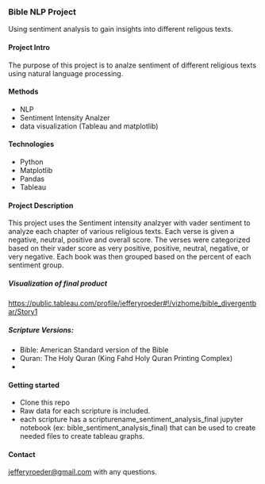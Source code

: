 ### Bible NLP Project

Using sentiment analysis to gain insights into different religous texts.

#### Project Intro

The purpose of this project is to analze sentiment of different religious texts using natural language processing.


#### Methods

- NLP
- Sentiment Intensity Analzer
- data visualization (Tableau and matplotlib)


#### Technologies

- Python
- Matplotlib
- Pandas
- Tableau


#### Project Description

This project uses the Sentiment intensity analzyer with vader sentiment to analyze each chapter of various religious texts. Each verse is given a negative, neutral, positive and overall score. The verses were categorized based on their vader score as very positive, positive, neutral, negative, or very negative. Each book was then grouped based on the percent of each sentiment group.

##### Visualization of final product

https://public.tableau.com/profile/jefferyroeder#!/vizhome/bible_divergentbar/Story1

##### Scripture Versions:
- Bible: American Standard version of the Bible
- Quran: The Holy Quran (King Fahd Holy Quran Printing Complex)
- 



#### Getting started

- Clone this repo
- Raw data for each scripture is included.
- each scripture has a scripturename_sentiment_analysis_final jupyter notebook (ex: bible_sentiment_analysis_final) that can be used to create needed files to create tableau graphs.



#### Contact

jefferyroeder@gmail.com with any questions.